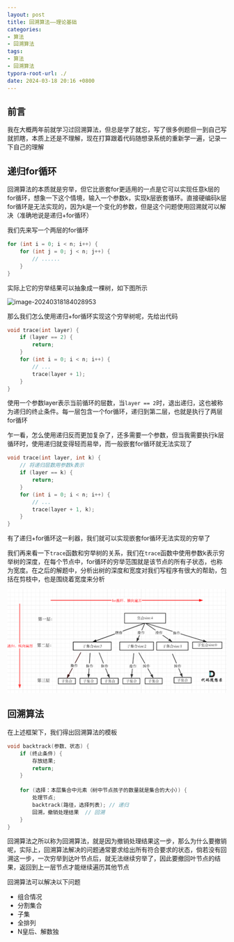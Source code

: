 ```yaml
---
layout: post
title: 回溯算法——理论基础
categories:
- 算法
- 回溯算法
tags:
- 算法
- 回溯算法
typora-root-url: ./
date: 2024-03-18 20:16 +0800
---
```

## 前言

我在大概两年前就学习过回溯算法，但总是学了就忘，写了很多例题但一到自己写就抓瞎，本质上还是不理解，现在打算跟着代码随想录系统的重新学一遍，记录一下自己的理解

## 递归for循环

回溯算法的本质就是穷举，但它比嵌套for更适用的一点是它可以实现任意k层的for循环，想象一下这个情境，输入一个参数k，实现k层嵌套循环。直接硬编码k层for循环是无法实现的，因为k是一个变化的参数，但是这个问题使用回溯就可以解决（准确地说是递归+for循环）

我们先来写一个两层的for循环

```c++
for (int i = 0; i < n; i++) {
    for (int j = 0; j < n; j++) {
        // ......
    }
}
```

实际上它的穷举结果可以抽象成一棵树，如下图所示

![image-20240318184028953](../assets/image-20240318184028953.png)

那么我们怎么使用递归+for循环实现这个穷举树呢，先给出代码

```c++
void trace(int layer) {
    if (layer == 2) {
        return;
    }
    for (int i = 0; i < n; i++) {
        // ...
        trace(layer + 1);
    }
}
```

使用一个参数layer表示当前循环的层数，当`layer == 2`时，退出递归，这也被称为递归的终止条件。每一层包含一个for循环，递归到第二层，也就是执行了两层for循环

乍一看，怎么使用递归反而更加复杂了，还多需要一个参数，但当我需要执行k层循环时，使用递归就变得轻而易举，而一般嵌套for循环就无法实现了

```c++
void trace(int layer, int k) {
    // 将递归层数用参数k表示
    if (layer == k) {
        return;
    }
    for (int i = 0; i < n; i++) {
        // ...
        trace(layer + 1, k);
    }
}
```

有了递归+for循环这一利器，我们就可以实现嵌套for循环无法实现的穷举了

我们再来看一下`trace`函数和穷举树的关系，我们在`trace`函数中使用参数k表示穷举树的深度，在每个节点中，for循环的穷举范围就是该节点的所有子状态，也称为宽度。在之后的解题中，分析出树的深度和宽度对我们写程序有很大的帮助，包括在剪枝中，也是围绕着宽度来分析

![回溯算法理论基础](./assets/20210130173631174.png)

## 回溯算法

在上述框架下，我们得出回溯算法的模板

```c++
void backtrack(参数、状态) {
    if (终止条件) {
        存放结果;
        return;
    }

    for (选择：本层集合中元素（树中节点孩子的数量就是集合的大小）) {
        处理节点;
        backtrack(路径，选择列表); // 递归
        回溯，撤销处理结果  // 回溯
    }
}
```

回溯算法之所以称为回溯算法，就是因为撤销处理结果这一步，那么为什么要撤销呢，实际上，回溯算法解决的问题通常要求给出所有符合要求的状态，倘若没有回溯这一步，一次穷举到达叶节点后，就无法继续穷举了，因此要撤回叶节点的结果，返回到上一层节点才能继续遍历其他节点

回溯算法可以解决以下问题

-   组合情况
-   分割集合
-   子集
-   全排列
-   N皇后、解数独

